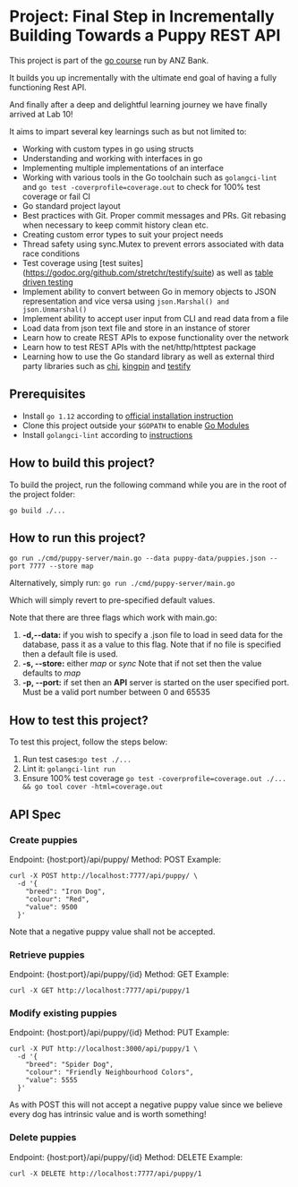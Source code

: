 # Project: Final Step in Incrementally Building Towards a Puppy REST API

This project is part of the [go course](https://github.com/anz-bank/go-course/) run by ANZ Bank.

It builds you up incrementally with the ultimate end goal of having a fully functioning Rest API.

And finally after a deep and delightful learning journey we have finally arrived at Lab 10!

It aims to impart several key learnings such as but not limited to:

- Working with custom types in go using structs
- Understanding and working with interfaces in go
- Implementing multiple implementations of an interface
- Working with various tools in the Go toolchain such as `golangci-lint` and `go test -coverprofile=coverage.out` to check for 100% test coverage or fail CI
- Go standard project layout
- Best practices with Git. Proper commit messages and PRs. Git rebasing when necessary to keep commit history clean etc.
- Creating custom error types to suit your project needs
- Thread safety using sync.Mutex to prevent errors associated with data race conditions
- Test coverage using [test suites] (https://godoc.org/github.com/stretchr/testify/suite) as well as [table driven testing](https://dave.cheney.net/2019/05/07/prefer-table-driven-tests) 
- Implement ability to convert between Go in memory objects to JSON representation and vice versa using `json.Marshal() and json.Unmarshal()`
- Implement ability to accept user input from CLI and read data from a file
- Load data from json text file and store in an instance of storer
- Learn how to create REST APIs to expose functionality over the network
- Learn how to test REST APIs with the net/http/httptest package
- Learning how to use the Go standard library as well as external third party libraries such as [chi](https://godoc.org/github.com/go-chi/chi), [kingpin](https://godoc.org/gopkg.in/alecthomas/kingpin.v2) and [testify](https://godoc.org/github.com/stretchr/testify)

## Prerequisites

-   Install `go 1.12` according to [official installation instruction](https://golang.org/doc/install)
-   Clone this project outside your `$GOPATH` to enable [Go Modules](https://github.com/golang/go/wiki/Modules)
-   Install `golangci-lint` according to [instructions](https://github.com/golangci/golangci-lint#local-installation)

## How to build this project?

To build the project, run the following command while you are in the root of the project folder:

`go build ./...`

## How to run this project?
`go run ./cmd/puppy-server/main.go --data puppy-data/puppies.json --port 7777 --store map`

Alternatively, simply run:
`go run ./cmd/puppy-server/main.go`

Which will simply revert to pre-specified default values.

Note that there are three flags which work with main.go:

1. **-d,--data:** if you wish to specify a .json file to load in seed data for the database, pass it as a value to this flag. Note that if no file is specified then a default file is used.
2. **-s, --store:** either _map_ or _sync_ Note that if not set then the value defaults to _map_
3. **-p, --port:** if set then an **API** server is started on the user specified port. Must be a valid port number between 0 and 65535

## How to test this project?

To test this project, follow the steps below:

1. Run test cases:`go test ./...`
2. Lint it: `golangci-lint run`
3. Ensure 100% test coverage `go test -coverprofile=coverage.out ./... && go tool cover -html=coverage.out`

## API Spec

### Create puppies
 Endpoint: {host:port}/api/puppy/
 Method: POST
 Example:

    curl -X POST http://localhost:7777/api/puppy/ \
      -d '{
        "breed": "Iron Dog",
        "colour": "Red",
        "value": 9500
      }'

Note that a negative puppy value shall not be accepted.

### Retrieve puppies
 Endpoint: {host:port}/api/puppy/{id}
 Method: GET
 Example:

    curl -X GET http://localhost:7777/api/puppy/1

### Modify existing puppies
 Endpoint: {host:port}/api/puppy/{id}
 Method: PUT
 Example:

    curl -X PUT http://localhost:3000/api/puppy/1 \
      -d '{
        "breed": "Spider Dog",
        "colour": "Friendly Neighbourhood Colors",
        "value": 5555
      }'

As with POST this will not accept a negative puppy value since we believe every dog has intrinsic value and is worth something!

### Delete puppies
 Endpoint: {host:port}/api/puppy/{id}
 Method: DELETE
 Example:

    curl -X DELETE http://localhost:7777/api/puppy/1